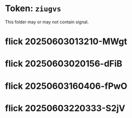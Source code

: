 # Token: `ziugvs`

This folder may or may not contain signal.
# flick 20250603013210-MWgt
# flick 20250603020156-dFiB
# flick 20250603160406-fPwO
# flick 20250603220333-S2jV
